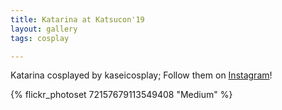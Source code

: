 ```yaml
---
title: Katarina at Katsucon'19
layout: gallery
tags: cosplay

---
```


Katarina cosplayed by kaseicosplay; Follow them on [Instagram](https://www.instagram.com/kaseicosplay)!

{% flickr_photoset 72157679113549408 "Medium" %}